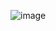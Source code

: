 ![image](https://user-images.githubusercontent.com/34816040/113763788-9ed21500-9709-11eb-8e2b-d042d8b2073d.png)
